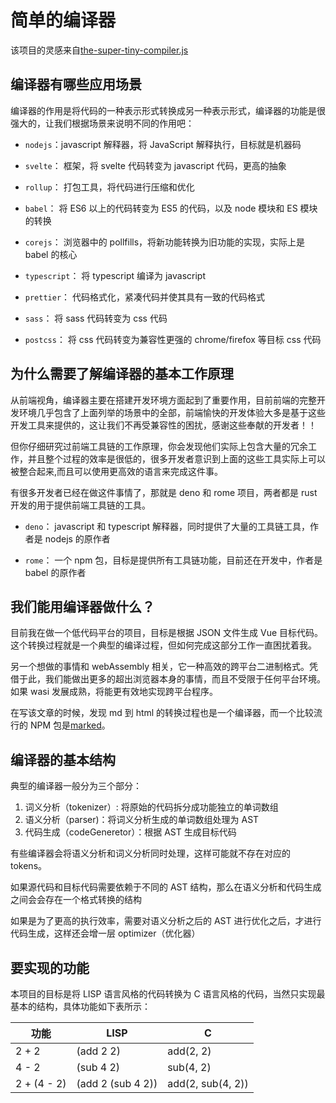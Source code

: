 # 简单的编译器

该项目的灵感来自[the-super-tiny-compiler.js](https://github.com/jamiebuilds/the-super-tiny-compiler)

## 编译器有哪些应用场景

编译器的作用是将代码的一种表示形式转换成另一种表示形式，编译器的功能是很强大的，让我们根据场景来说明不同的作用吧：

- `nodejs`：javascript 解释器，将 JavaScript 解释执行，目标就是机器码

- `svelte`： 框架，将 svelte 代码转变为 javascript 代码，更高的抽象
- `rollup`： 打包工具，将代码进行压缩和优化
- `babel`： 将 ES6 以上的代码转变为 ES5 的代码，以及 node 模块和 ES 模块的转换
- `corejs`： 浏览器中的 pollfills，将新功能转换为旧功能的实现，实际上是 babel 的核心
- `typescript`： 将 typescript 编译为 javascript
- `prettier`： 代码格式化，紧凑代码并使其具有一致的代码格式
- `sass`： 将 sass 代码转变为 css 代码
- `postcss`： 将 css 代码转变为兼容性更强的 chrome/firefox 等目标 css 代码

## 为什么需要了解编译器的基本工作原理

从前端视角，编译器主要在搭建开发环境方面起到了重要作用，目前前端的完整开发环境几乎包含了上面列举的场景中的全部，前端愉快的开发体验大多是基于这些开发工具来提供的，这让我们不再受兼容性的困扰，感谢这些奉献的开发者！！

但你仔细研究过前端工具链的工作原理，你会发现他们实际上包含大量的冗余工作，并且整个过程的效率是很低的，很多开发者意识到上面的这些工具实际上可以被整合起来,而且可以使用更高效的语言来完成这件事。

有很多开发者已经在做这件事情了，那就是 deno 和 rome 项目，两者都是 rust 开发的用于提供前端工具链的工具。

- `deno`： javascript 和 typescript 解释器，同时提供了大量的工具链工具，作者是 nodejs 的原作者

- `rome`： 一个 npm 包，目标是提供所有工具链功能，目前还在开发中，作者是 babel 的原作者

## 我们能用编译器做什么？

目前我在做一个低代码平台的项目，目标是根据 JSON 文件生成 Vue 目标代码。这个转换过程就是一个典型的编译过程，但如何完成这部分工作一直困扰着我。

另一个想做的事情和 webAssembly 相关，它一种高效的跨平台二进制格式。凭借于此，我们能做出更多的超出浏览器本身的事情，而且不受限于任何平台环境。如果 wasi 发展成熟，将能更有效地实现跨平台程序。

在写该文章的时候，发现 md 到 html 的转换过程也是一个编译器，而一个比较流行的 NPM 包是[marked](https://github.com/markedjs/marked)。

## 编译器的基本结构

典型的编译器一般分为三个部分：

1. 词义分析（tokenizer）: 将原始的代码拆分成功能独立的单词数组
2. 语义分析（parser)：将词义分析生成的单词数组处理为 AST
3. 代码生成（codeGeneretor）：根据 AST 生成目标代码

有些编译器会将语义分析和词义分析同时处理，这样可能就不存在对应的 tokens。

如果源代码和目标代码需要依赖于不同的 AST 结构，那么在语义分析和代码生成之间会会存在一个格式转换的结构

如果是为了更高的执行效率，需要对语义分析之后的 AST 进行优化之后，才进行代码生成，这样还会增一层 optimizer（优化器）

## 要实现的功能

本项目的目标是将 LISP 语言风格的代码转换为 C 语言风格的代码，当然只实现最基本的结构，具体功能如下表所示：

| 功能        | LISP              | C                 |
| ----------- | ----------------- | ----------------- |
| 2 + 2       | (add 2 2)         | add(2, 2)         |
| 4 - 2       | (sub 4 2)         | sub(4, 2)         |
| 2 + (4 - 2) | (add 2 (sub 4 2)) | add(2, sub(4, 2)) |
